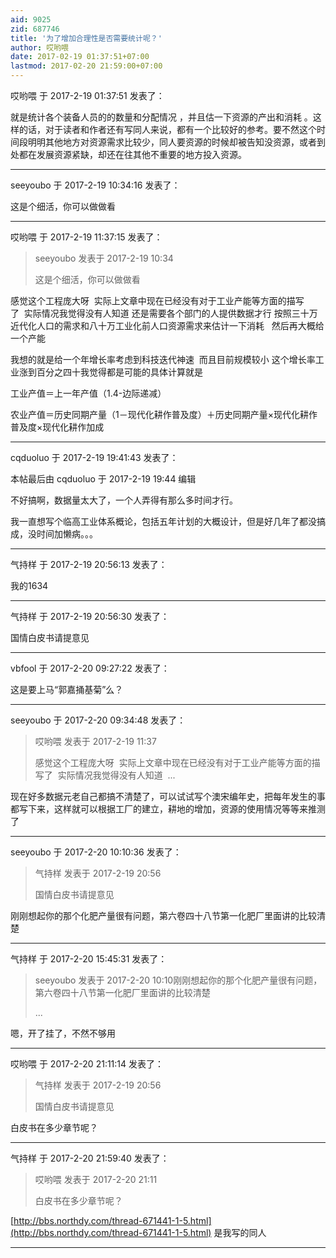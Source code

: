 ```yaml
---
aid: 9025
zid: 687746
title: '为了增加合理性是否需要统计呢？'
author: 哎哟喂
date: 2017-02-19 01:37:51+07:00
lastmod: 2017-02-20 21:59:00+07:00
---
```


哎哟喂 于 2017-2-19 01:37:51 发表了：

就是统计各个装备人员的的数量和分配情况 ，并且估一下资源的产出和消耗 。这样的话，对于读者和作者还有写同人来说，都有一个比较好的参考。要不然这个时间段明明其他地方对资源需求比较少，同人要资源的时候却被告知没资源，或者到处都在发展资源紧缺，却还在往其他不重要的地方投入资源。

---------

seeyoubo 于 2017-2-19 10:34:16 发表了：

这是个细活，你可以做做看

---------

哎哟喂 于 2017-2-19 11:37:15 发表了：

> seeyoubo 发表于 2017-2-19 10:34
> 
> 这是个细活，你可以做做看



感觉这个工程庞大呀  实际上文章中现在已经没有对于工业产能等方面的描写了  实际情况我觉得没有人知道 还是需要各个部门的人提供数据才行 按照三十万近代化人口的需求和八十万工业化前人口资源需求来估计一下消耗   然后再大概给一个产能    

我想的就是给一个年增长率考虑到科技迭代神速  而且目前规模较小 这个增长率工业涨到百分之四十我觉得都是可能的具体计算就是

工业产值＝上一年产值（1.4-边际递减）

农业产值＝历史同期产量（1－现代化耕作普及度）＋历史同期产量×现代化耕作普及度×现代化耕作加成

---------

cqduoluo 于 2017-2-19 19:41:43 发表了：

本帖最后由 cqduoluo 于 2017-2-19 19:44 编辑 

不好搞啊，数据量太大了，一个人弄得有那么多时间才行。

我一直想写个临高工业体系概论，包括五年计划的大概设计，但是好几年了都没搞成，没时间加懒病。。。

---------

气持样 于 2017-2-19 20:56:13 发表了：

我的1634

---------

气持样 于 2017-2-19 20:56:30 发表了：

国情白皮书请提意见

---------

vbfool 于 2017-2-20 09:27:22 发表了：

这是要上马“郭嘉捅基菊”么？

---------

seeyoubo 于 2017-2-20 09:34:48 发表了：

> 哎哟喂 发表于 2017-2-19 11:37
> 
> 感觉这个工程庞大呀  实际上文章中现在已经没有对于工业产能等方面的描写了  实际情况我觉得没有人知道  ...



现在好多数据元老自己都搞不清楚了，可以试试写个澳宋编年史，把每年发生的事都写下来，这样就可以根据工厂的建立，耕地的增加，资源的使用情况等等来推测了

---------

seeyoubo 于 2017-2-20 10:10:36 发表了：

> 气持样 发表于 2017-2-19 20:56
> 
> 国情白皮书请提意见



刚刚想起你的那个化肥产量很有问题，第六卷四十八节第一化肥厂里面讲的比较清楚

---------

气持样 于 2017-2-20 15:45:31 发表了：

> seeyoubo 发表于 2017-2-20 10:10刚刚想起你的那个化肥产量很有问题，第六卷四十八节第一化肥厂里面讲的比较清楚
> 
> ...



嗯，开了挂了，不然不够用

---------

哎哟喂 于 2017-2-20 21:11:14 发表了：

> 气持样 发表于 2017-2-19 20:56
> 
> 国情白皮书请提意见



白皮书在多少章节呢？

---------

气持样 于 2017-2-20 21:59:40 发表了：

> 哎哟喂 发表于 2017-2-20 21:11
> 
> 白皮书在多少章节呢？



[http://bbs.northdy.com/thread-671441-1-5.html](http://bbs.northdy.com/thread-671441-1-5.html) 是我写的同人

---------

